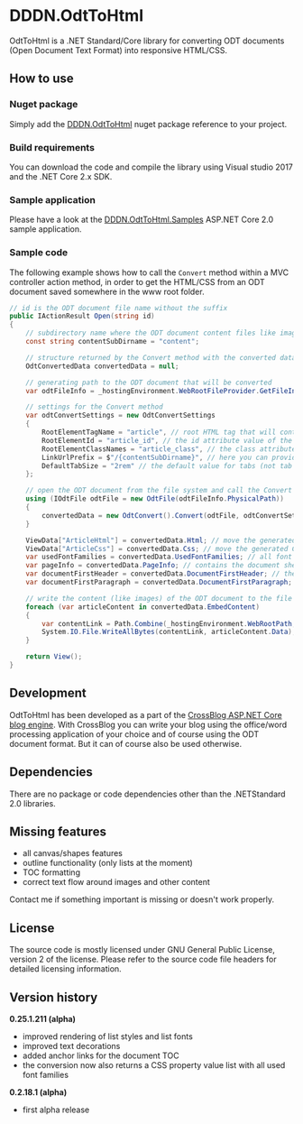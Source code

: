 
# DDDN.OdtToHtml
OdtToHtml is a .NET Standard/Core library for converting ODT documents (Open Document Text Format) into responsive HTML/CSS.

## How to use
### Nuget package
Simply add the [DDDN.OdtToHtml](https://www.nuget.org/packages/DDDN.OdtToHtml/) nuget package reference to your project.
### Build requirements
You can download the code and compile the library using Visual studio 2017 and the .NET Core 2.x SDK.
### Sample application
Please have a look at the [DDDN.OdtToHtml.Samples](https://github.com/DDDN/OdtToHtml/tree/dev/samples/DDDN.OdtToHtml.Samples) ASP.NET Core 2.0 sample application.
### Sample code
The following example shows how to call the `Convert` method within a MVC controller action method, in order to get the HTML/CSS from an ODT document saved somewhere in the www root folder.
```C#
// id is the ODT document file name without the suffix
public IActionResult Open(string id)
{
	// subdirectory name where the ODT document content files like images will be stored
	const string contentSubDirname = "content";

	// structure returned by the Convert method with the converted data
	OdtConvertedData convertedData = null;

	// generating path to the ODT document that will be converted
	var odtFileInfo = _hostingEnvironment.WebRootFileProvider.GetFileInfo(Path.Combine("odt", id));

	// settings for the Convert method
	var odtConvertSettings = new OdtConvertSettings
	{
		RootElementTagName = "article", // root HTML tag that will contain the converted HTML
		RootElementId = "article_id", // the id attribute value of the root HTML tag (optional)
		RootElementClassNames = "article_class", // the class attribute value of the root HTML tag (optional)
		LinkUrlPrefix = $"/{contentSubDirname}", // here you can provide a prefix for all content links to match your environment requirements
		DefaultTabSize = "2rem" // the default value for tabs (not tab stops)
	};

	// open the ODT document from the file system and call the Convert method to get the HTML/CSS
	using (IOdtFile odtFile = new OdtFile(odtFileInfo.PhysicalPath))
	{
		convertedData = new OdtConvert().Convert(odtFile, odtConvertSettings);
	}

	ViewData["ArticleHtml"] = convertedData.Html; // move the generated HTML to the razor view
	ViewData["ArticleCss"] = convertedData.Css; // move the generated CSS to the razor view
	var usedFontFamilies = convertedData.UsedFontFamilies; // all font families used in CSS/HTML useful for font links
	var pageInfo = convertedData.PageInfo; // contains the document sheet's dimensions and margins
	var documentFirstHeader = convertedData.DocumentFirstHeader; // the "text only" content of the first document header for preview purposes
	var documentFirstParagraph = convertedData.DocumentFirstParagraph; // the "text only" content of the first document paragraph for preview purposes

	// write the content (like images) of the ODT document to the file system to make it available to the web browser
	foreach (var articleContent in convertedData.EmbedContent)
	{
		var contentLink = Path.Combine(_hostingEnvironment.WebRootPath, contentSubDirname, articleContent.LinkName);
		System.IO.File.WriteAllBytes(contentLink, articleContent.Data);
	}

	return View();
}
```
## Development
OdtToHtml has been developed as a part of the [CrossBlog ASP.NET Core blog engine](https:\\github.com/DDDN/CrossBlog). With CrossBlog you can write your blog using the office/word processing application of your choice and of course using the ODT document format. But it can of course also be used otherwise.

## Dependencies
There are no  package or code dependencies other than the .NETStandard 2.0 libraries.

## Missing features
- all canvas/shapes features
- outline functionality (only lists at the moment)
- TOC formatting
- correct text flow around images and other content

Contact me if something important is missing or doesn't work properly.

## License
The source code is mostly licensed under GNU General Public License, version 2 of the license. Please refer to the source code file headers for detailed licensing information.
## Version history
**0.25.1.211 (alpha)**
- improved rendering of list styles and list fonts
- improved text decorations
- added anchor links for the document TOC
- the conversion now also returns a CSS property value list with all used font families

**0.2.18.1 (alpha)**
- first alpha release
